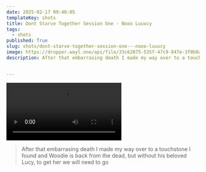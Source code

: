 ```yaml
---
date: 2025-02-17 09:40:05
templateKey: shots
title: Dont Starve Together Session One - Nooo Luuucy
tags:
  - shots
published: True
slug: shots/dont-starve-together-session-one---nooo-luuucy
image: https://dropper.wayl.one/api/file/33c62075-535f-47c9-847e-3f0b0a05ec10.mp4
description: After that embarrasing death I made my way over to a touchstone I found and Woodie is back from the dead, but without his beloved Lucy, to get her we will need to go


---
```


![Dont Starve Together session one - NOOO LUUUCY](https://dropper.wayl.one/api/file/33c62075-535f-47c9-847e-3f0b0a05ec10.mp4)

> After that embarrasing death I made my way over to a touchstone I found and Woodie is back from the dead, but without his beloved Lucy, to get her we will need to go


